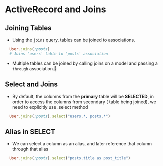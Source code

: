 # ActiveRecord and Joins

## Joining Tables

* Using the ``joins`` query, tables can be joined to associations.

```ruby
  User.joins(:posts) 
  # Joins 'users' table to 'posts' association
```

* Multiple tables can be joined by calling joins on a model and passing a ``through`` association.

## Select and Joins

* By default, the columns from the **primary** table will be **SELECTED**, in order to access the columns from secondary ( table being joined), we need to explicitly use .select method

```ruby
  User.joins(:posts).select("users.*, posts.*")
```

## Alias in SELECT

* We can select a column as an alias, and later reference that column through that alias

```ruby
  User.joins(:posts).select("posts.title as post_title")
```
